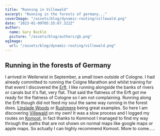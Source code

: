 ```yaml
---
title: "Running in Villewald"
excerpt: "Running in the forests of germany..."
coverImage: "/assets/blog/dynamic-routing/villewald.png"
date: "2023-01-09T05:35:07.322Z"
author:
  name: Gary Buckle
  picture: "/assets/blog/authors/gb.png"
ogImage:
  url: "/assets/blog/dynamic-routing/villewald.png"
---
```


## Running in the forests of Germany

I arrived in Weilerwist in September, a small town outside of Cologne. I had already committed to running the Colgne Marathon and whilst training for that event I discovered the [Erft](https://en.wikipedia.org/wiki/Erft). I like running alongside the banks of rivers or canals but it's flat, very flat. That said the flatness of the Erft got me ready for the flatness of Cologne so I am not complaining. Running along the Erft though did not feed my soul the same way running in the forest does. [Linslade Woods](http://linsladewood.info/) or [Rushmere](https://en.wikipedia.org/wiki/Stockgrove_Country_Park) being great examples.
So here I am discovering [Villewald](https://www.villewaelder.de/en/) on my own! It was a slow process and I logged my routes on [Komoot](https://www.komoot.com/), in fact thanks to Kommoot I managed to find my way through the paths that are not shown on normal maps like google maps or apple maps. So actually I can highly recommend Komoot. More to come.....
